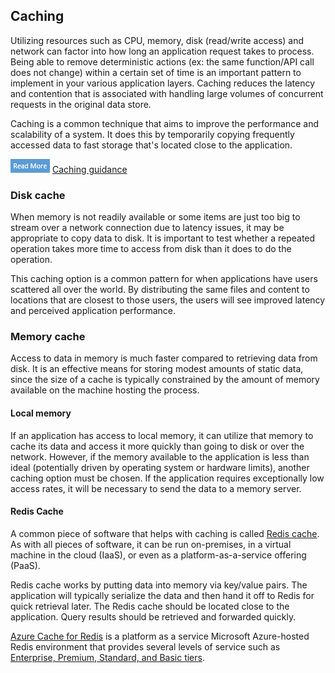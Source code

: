 ## Caching

Utilizing resources such as CPU, memory, disk (read/write access) and network can factor into how long an application request takes to process.  Being able to remove deterministic actions (ex: the same function/API call does not change) within a certain set of time is an important pattern to implement in your various application layers. Caching reduces the latency and contention that is associated with handling large volumes of concurrent requests in the original data store.

Caching is a common technique that aims to improve the performance and scalability of a system. It does this by temporarily copying frequently accessed data to fast storage that's located close to the application.

![Read more icon](media/read-more.png "Read more")  [Caching guidance](https://learn.microsoft.com/azure/architecture/best-practices/caching)

### Disk cache

When memory is not readily available or some items are just too big to stream over a network connection due to latency issues, it may be appropriate to copy data to disk.  It is important to test whether a repeated operation takes more time to access from disk than it does to do the operation.

This caching option is a common pattern for when applications have users scattered all over the world.  By distributing the same files and content to locations that are closest to those users, the users will see improved latency and perceived application performance.

### Memory cache

Access to data in memory is much faster compared to retrieving data from disk. It is an effective means for storing modest amounts of static data, since the size of a cache is typically constrained by the amount of memory available on the machine hosting the process.

#### Local memory

If an application has access to local memory, it can utilize that memory to cache its data and access it more quickly than going to disk or over the network.  However, if the memory available to the application is less than ideal (potentially driven by operating system or hardware limits), another caching option must be chosen. If the application requires exceptionally low access rates, it will be necessary to send the data to a memory server.

#### Redis Cache

A common piece of software that helps with caching is called [Redis cache](https://redis.io/). As with all pieces of software, it can be run on-premises, in a virtual machine in the cloud (IaaS), or even as a platform-as-a-service offering (PaaS).

Redis cache works by putting data into memory via key/value pairs.  The application will typically serialize the data and then hand it off to Redis for quick retrieval later.  The Redis cache should be located close to the application. Query results should be retrieved and forwarded quickly.

[Azure Cache for Redis](https://learn.microsoft.com/azure/azure-cache-for-redis/cache-overview) is a platform as a service Microsoft Azure-hosted Redis environment that provides several levels of service such as [Enterprise, Premium, Standard, and Basic tiers](https://azure.microsoft.com/pricing/details/cache/).
